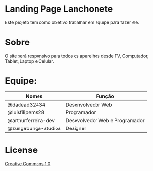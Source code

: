 # Landing Page Lanchonete
<p>Este projeto tem como objetivo trabalhar em equipe para fazer ele.</p>

# Sobre
<p>
    O site será responsívo para todos os aparelhos desde TV, Computador, Tablet, Laptop e Celular.
</p>

# Equipe:
| Nomes | Função |
| ----- | ------ |
| @dadead32434 | Desenvolvedor Web |
| @luisfilipems28 | Programador |
| @arthurferreira-dev | Desevolvedor Web e Programador |
| @zungabunga-studios | Designer |

# License
<a href="LICENSE">Creative Commons 1.0</a>